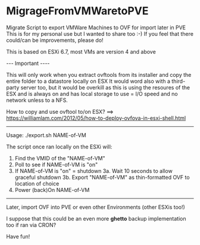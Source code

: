 # MigrageFromVMWaretoPVE
Migrate Script to export VMWare Machines to OVF for import later in PVE
This is for my personal use but I wanted to share too :-)
If you feel that there could/can be improvements, please do!

This is based on ESXi 6.7, most VMs are version 4 and above

--- Important ----

This will only work when you extract ovftools from its installer and copy the entire folder to a datastore locally on ESX
It would word also with a third-party server too, but it would be overkill as this is using the resoures of the ESX and is always on and 
has local storage to use = I/O speed and no network unless to a NFS.

How to copy and use ovftool to/on ESX? ==> https://williamlam.com/2012/05/how-to-deploy-ovfova-in-esxi-shell.html

---

Usage:  ./export.sh NAME-of-VM

The script once ran locally on the ESXi will:

1. Find the VMID of the "NAME-of-VM"
2. Poll to see if NAME-of-VM is "on"
3. If NAME-of-VM is "on" = shutdown
3a. Wait 10 seconds to allow graceful shutdown
3b. Export "NAME-of-VM" as thin-formatted OVF to location of choice
4. Power (back)On NAME-of-VM

---
Later, import OVF into PVE or even other Environments (other ESXis too!)

I suppose that this could be an even more **ghetto** backup implementation too if ran via CRON?

Have fun!
